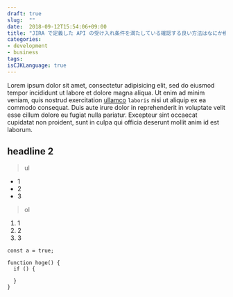 ```yaml
---
draft: true
slug:  ""
date:  2018-09-12T15:54:06+09:00
title: "JIRA で定義した API の受け入れ条件を満たしている確認する良い方法はなにか模索したときのメモ"
categories:
- development
- business
tags:
isCJKLanguage: true
---
```


Lorem ipsum dolor sit amet, consectetur adipisicing elit, sed do eiusmod tempor incididunt ut labore et dolore magna aliqua. Ut enim ad minim veniam, quis nostrud exercitation [ullamco](http://example.com) `laboris` nisi ut aliquip ex ea commodo consequat. Duis aute irure dolor in reprehenderit in voluptate velit esse cillum dolore eu fugiat nulla pariatur. Excepteur sint occaecat cupidatat non proident, sunt in culpa qui officia deserunt mollit anim id est laborum.

## headline 2

> ul

- 1
- 2
- 3

> ol

 1. 1
 1. 2
 1. 3

```
const a = true;

function hoge() {
  if () {

  }
}
```
